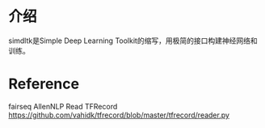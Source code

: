 

# 介绍
simdltk是Simple Deep Learning Toolkit的缩写，用极简的接口构建神经网络和训练。


# Reference
fairseq
AllenNLP
Read TFRecord https://github.com/vahidk/tfrecord/blob/master/tfrecord/reader.py
